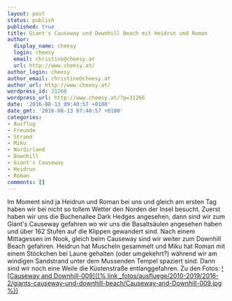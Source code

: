 ```yaml
---
layout: post
status: publish
published: true
title: Giant's Causeway und Downhill Beach mit Heidrun und Roman
author:
  display_name: cheesy
  login: cheesy
  email: christine@cheesy.at
  url: http://www.cheesy.at/
author_login: cheesy
author_email: christine@cheesy.at
author_url: http://www.cheesy.at/
wordpress_id: 31266
wordpress_url: http://www.cheesy.at/?p=31266
date: '2016-08-13 09:40:57 +0100'
date_gmt: '2016-08-13 07:40:57 +0100'
categories:
- Ausflug
- Freunde
- Strand
- Miku
- Nordirland
- Downhill
- Giant's Causeway
- Heidrun
- Roman
comments: []
---
```

Im Moment sind ja Heidrun und Roman bei uns und gleich am ersten Tag haben wir bei nicht so tollem Wetter den Norden der Insel besucht. Zuerst haben wir uns die Buchenallee Dark Hedges angesehen, dann sind wir zum Giant's Causeway gefahren wo wir uns die Basaltsäulen angesehen haben und über 162 Stufen auf die Klippen gewandert sind. Nach einem Mittagessen im Nook, gleich beim Causeway sind wir weiter zum Downhill Beach gefahren. Heidrun hat Muscheln gesammelt und Miku hat Roman mit einem Stöckchen bei Laune gehalten (oder umgekehrt?) während wir am windigen Sandstrand unter dem Mussenden Tempel spaziert sind. Dann sind wir noch eine Weile die Küstenstraße entlanggefahren.
Zu den Fotos:
[![Causeway and Downhill-009]({% link _fotos/ausfluege/2010-2019/2016-2/giants-causeway-und-downhill-beach/Causeway-and-Downhill-009.jpg %})](http://www.cheesy.at/fotos/ausfluege/giants-causeway-und-downhill-beach/)
